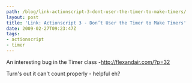 ```yaml
---
path: /blog/link-actionscript-3-dont-user-the-timer-to-make-timers/
layout: post
title: 'Link: Actionscript 3 - Don’t User the Timer to Make Timers'
date: 2009-02-27T09:23:47Z
tags:
- actionscript
- timer
---
```


An interesting bug in the Timer class -<a href="http://flexandair.com/?p=32">http://flexandair.com/?p=32</a>

Turn's out it can't count properly - helpful eh?